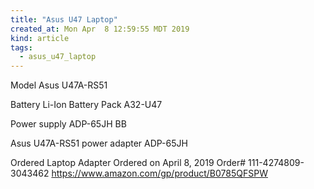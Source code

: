 ```yaml
---
title: "Asus U47 Laptop"
created_at: Mon Apr  8 12:59:55 MDT 2019
kind: article
tags:
  - asus_u47_laptop
---
```


Model
Asus U47A-RS51

Battery
Li-Ion Battery Pack A32-U47

Power supply
ADP-65JH BB

Asus U47A-RS51 power adapter ADP-65JH

Ordered Laptop Adapter
Ordered on April 8, 2019 Order# 111-4274809-3043462 
https://www.amazon.com/gp/product/B0785QFSPW

<!--
html boilerplate fragments
<a href="" target="_blank"></a>
<a name=""></a>
<img src="" width="400px">
<ul>
  <li></li>
  <li><a href="" target="_blank"></a></li>
</ul>
<pre>
</pre>
<p style="margin-bottom: 2em;"></p>
<hr style="border: 0; height: 3px; background: #333; background-image: linear-gradient(to right, #ccc, #333, #ccc);">
<pre><code>
</code></pre>
<math xmlns='http://www.w3.org/1998/Math/MathML' display='block'>
</math>
:-->

